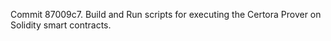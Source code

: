 Commit 87009c7.                    Build and Run scripts for executing the Certora Prover on Solidity smart contracts.